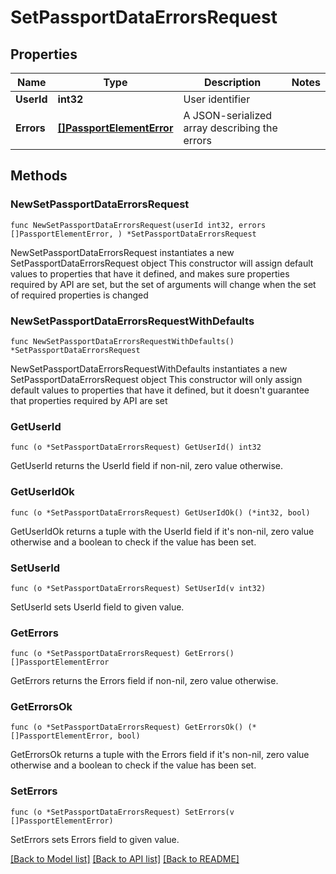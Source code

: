 # SetPassportDataErrorsRequest

## Properties

Name | Type | Description | Notes
------------ | ------------- | ------------- | -------------
**UserId** | **int32** | User identifier | 
**Errors** | [**[]PassportElementError**](PassportElementError.md) | A JSON-serialized array describing the errors | 

## Methods

### NewSetPassportDataErrorsRequest

`func NewSetPassportDataErrorsRequest(userId int32, errors []PassportElementError, ) *SetPassportDataErrorsRequest`

NewSetPassportDataErrorsRequest instantiates a new SetPassportDataErrorsRequest object
This constructor will assign default values to properties that have it defined,
and makes sure properties required by API are set, but the set of arguments
will change when the set of required properties is changed

### NewSetPassportDataErrorsRequestWithDefaults

`func NewSetPassportDataErrorsRequestWithDefaults() *SetPassportDataErrorsRequest`

NewSetPassportDataErrorsRequestWithDefaults instantiates a new SetPassportDataErrorsRequest object
This constructor will only assign default values to properties that have it defined,
but it doesn't guarantee that properties required by API are set

### GetUserId

`func (o *SetPassportDataErrorsRequest) GetUserId() int32`

GetUserId returns the UserId field if non-nil, zero value otherwise.

### GetUserIdOk

`func (o *SetPassportDataErrorsRequest) GetUserIdOk() (*int32, bool)`

GetUserIdOk returns a tuple with the UserId field if it's non-nil, zero value otherwise
and a boolean to check if the value has been set.

### SetUserId

`func (o *SetPassportDataErrorsRequest) SetUserId(v int32)`

SetUserId sets UserId field to given value.


### GetErrors

`func (o *SetPassportDataErrorsRequest) GetErrors() []PassportElementError`

GetErrors returns the Errors field if non-nil, zero value otherwise.

### GetErrorsOk

`func (o *SetPassportDataErrorsRequest) GetErrorsOk() (*[]PassportElementError, bool)`

GetErrorsOk returns a tuple with the Errors field if it's non-nil, zero value otherwise
and a boolean to check if the value has been set.

### SetErrors

`func (o *SetPassportDataErrorsRequest) SetErrors(v []PassportElementError)`

SetErrors sets Errors field to given value.



[[Back to Model list]](../README.md#documentation-for-models) [[Back to API list]](../README.md#documentation-for-api-endpoints) [[Back to README]](../README.md)


